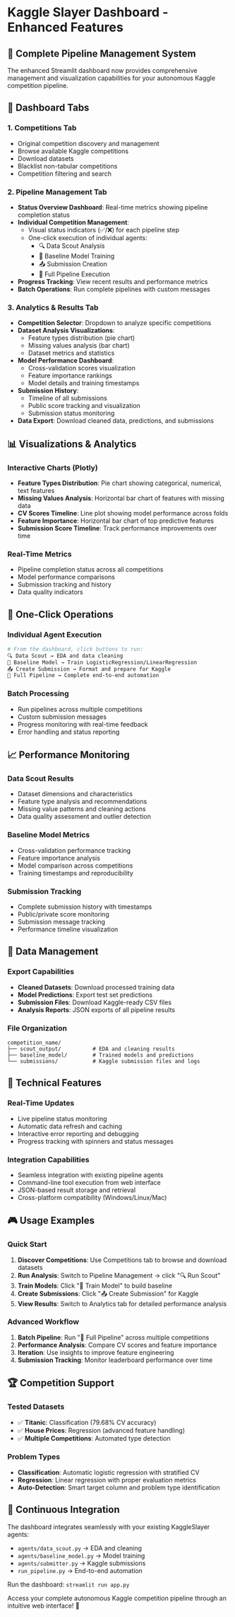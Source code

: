 # Kaggle Slayer Dashboard - Enhanced Features

## 🎯 Complete Pipeline Management System

The enhanced Streamlit dashboard now provides comprehensive management and visualization capabilities for your autonomous Kaggle competition pipeline.

## 📱 Dashboard Tabs

### 1. **Competitions Tab**
- Original competition discovery and management
- Browse available Kaggle competitions
- Download datasets
- Blacklist non-tabular competitions
- Competition filtering and search

### 2. **Pipeline Management Tab**
- **Status Overview Dashboard**: Real-time metrics showing pipeline completion status
- **Individual Competition Management**:
  - Visual status indicators (✅/❌) for each pipeline step
  - One-click execution of individual agents:
    - 🔍 Data Scout Analysis
    - 🤖 Baseline Model Training
    - 📤 Submission Creation
    - 🚀 Full Pipeline Execution
- **Progress Tracking**: View recent results and performance metrics
- **Batch Operations**: Run complete pipelines with custom messages

### 3. **Analytics & Results Tab**
- **Competition Selector**: Dropdown to analyze specific competitions
- **Dataset Analysis Visualizations**:
  - Feature types distribution (pie chart)
  - Missing values analysis (bar chart)
  - Dataset metrics and statistics
- **Model Performance Dashboard**:
  - Cross-validation scores visualization
  - Feature importance rankings
  - Model details and training timestamps
- **Submission History**:
  - Timeline of all submissions
  - Public score tracking and visualization
  - Submission status monitoring
- **Data Export**: Download cleaned data, predictions, and submissions

## 📊 Visualizations & Analytics

### Interactive Charts (Plotly)
- **Feature Types Distribution**: Pie chart showing categorical, numerical, text features
- **Missing Values Analysis**: Horizontal bar chart of features with missing data
- **CV Scores Timeline**: Line plot showing model performance across folds
- **Feature Importance**: Horizontal bar chart of top predictive features
- **Submission Score Timeline**: Track performance improvements over time

### Real-Time Metrics
- Pipeline completion status across all competitions
- Model performance comparisons
- Submission tracking and history
- Data quality indicators

## 🚀 One-Click Operations

### Individual Agent Execution
```bash
# From the dashboard, click buttons to run:
🔍 Data Scout → EDA and data cleaning
🤖 Baseline Model → Train LogisticRegression/LinearRegression
📤 Create Submission → Format and prepare for Kaggle
🚀 Full Pipeline → Complete end-to-end automation
```

### Batch Processing
- Run pipelines across multiple competitions
- Custom submission messages
- Progress monitoring with real-time feedback
- Error handling and status reporting

## 📈 Performance Monitoring

### Data Scout Results
- Dataset dimensions and characteristics
- Feature type analysis and recommendations
- Missing value patterns and cleaning actions
- Data quality assessment and outlier detection

### Baseline Model Metrics
- Cross-validation performance tracking
- Feature importance analysis
- Model comparison across competitions
- Training timestamps and reproducibility

### Submission Tracking
- Complete submission history with timestamps
- Public/private score monitoring
- Submission message tracking
- Performance timeline visualization

## 💾 Data Management

### Export Capabilities
- **Cleaned Datasets**: Download processed training data
- **Model Predictions**: Export test set predictions
- **Submission Files**: Download Kaggle-ready CSV files
- **Analysis Reports**: JSON exports of all pipeline results

### File Organization
```
competition_name/
├── scout_output/          # EDA and cleaning results
├── baseline_model/        # Trained models and predictions
└── submissions/           # Kaggle submission files and logs
```

## 🔧 Technical Features

### Real-Time Updates
- Live pipeline status monitoring
- Automatic data refresh and caching
- Interactive error reporting and debugging
- Progress tracking with spinners and status messages

### Integration Capabilities
- Seamless integration with existing pipeline agents
- Command-line tool execution from web interface
- JSON-based result storage and retrieval
- Cross-platform compatibility (Windows/Linux/Mac)

## 🎮 Usage Examples

### Quick Start
1. **Discover Competitions**: Use Competitions tab to browse and download datasets
2. **Run Analysis**: Switch to Pipeline Management → click "🔍 Run Scout"
3. **Train Models**: Click "🤖 Train Model" to build baseline
4. **Create Submissions**: Click "📤 Create Submission" for Kaggle
5. **View Results**: Switch to Analytics tab for detailed performance analysis

### Advanced Workflow
1. **Batch Pipeline**: Run "🚀 Full Pipeline" across multiple competitions
2. **Performance Analysis**: Compare CV scores and feature importance
3. **Iteration**: Use insights to improve feature engineering
4. **Submission Tracking**: Monitor leaderboard performance over time

## 🏆 Competition Support

### Tested Datasets
- ✅ **Titanic**: Classification (79.68% CV accuracy)
- ✅ **House Prices**: Regression (advanced feature handling)
- ✅ **Multiple Competitions**: Automated type detection

### Problem Types
- **Classification**: Automatic logistic regression with stratified CV
- **Regression**: Linear regression with proper evaluation metrics
- **Auto-Detection**: Smart target column and problem type identification

## 🔄 Continuous Integration

The dashboard integrates seamlessly with your existing KaggleSlayer agents:
- `agents/data_scout.py` → EDA and cleaning
- `agents/baseline_model.py` → Model training
- `agents/submitter.py` → Kaggle submissions
- `run_pipeline.py` → End-to-end automation

Run the dashboard: `streamlit run app.py`

Access your complete autonomous Kaggle competition pipeline through an intuitive web interface! 🚀